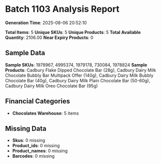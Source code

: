 # Batch 1103 Analysis Report

**Generation Time**: 2025-08-06 20:52:10

**Total Items**: 5
**Unique SKUs**: 5
**Unique Products**: 5
**Total Available Quantity**: 2106.00
**Near Expiry Products**: 0

## Sample Data
**Sample SKUs**: 1978967, 4995374, 1979178, 730084, 1978824
**Sample Products**: Cadbury Flake Dipped Chocolate Bar (28g), Cadbury Dairy Milk Chocolate Bubbly Bar Multipack Offer (140g), Cadbury Dairy Milk Bubbly Chocolate Bar (40g), Cadbury Dairy Milk Plain Chocolate Bar (50-60g), Cadbury Dairy Milk Oreo Chocolate Bar (95g)

## Financial Categories
- **Chocolates Warehouse**: 5 items

## Missing Data
- **Skus**: 0 missing
- **Product_ids**: 0 missing
- **Product_names**: 0 missing
- **Barcodes**: 0 missing
